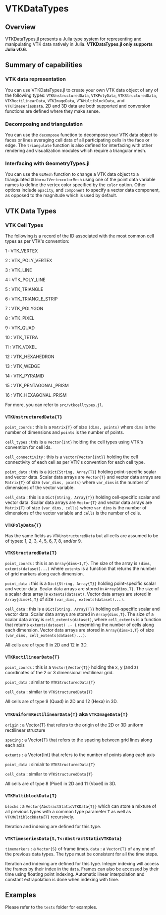 # VTKDataTypes
## Overview

VTKDataTypes.jl presents a Julia type system for representing and manipulating VTK data natively in Julia. **VTKDataTypes.jl only supports Julia v0.6.**

## Summary of capabilities

### VTK data representation

You can use VTKDataTypes.jl to create your own VTK data object of any of the following types: `VTKUnstructuredData`, `VTKPolyData`, `VTKStructuredData`, `VTKRectilinearData`, `VTKImageData`, `VTKMultiblockData`, and `VTKTimeseriesData`. 2D and 3D data are both supported and conversion functions are defined where they make sense.

### Decomposing and triangulation

You can use the `decompose` function to decompose your VTK data object to faces or lines averaging cell data of all participating cells in the face or edge. The `triangulate` function is also defined for interfacing with other rendering and visualization modules which require a triangular mesh.

### Interfacing with GeometryTypes.jl

You can use the `GLMesh` function to change a VTK data object to a triangulated `GLNormalVertexcolorMesh` using one of the point data variable names to define the vertex color specified by the `color` option. Other options include `opacity`, and `component` to specify a vector data component, as opposed to the magnitude which is used by default. 

## VTK Data Types

### VTK Cell Types

The following is a record of the ID associated with the most common cell types as per VTK's convention:

1	: 	VTK_VERTEX

2	: 	VTK_POLY_VERTEX

3	:	VTK_LINE

4	:	VTK_POLY_LINE

5	:	VTK_TRIANGLE

6	:	VTK_TRIANGLE_STRIP

7	:	VTK_POLYGON

8	:	VTK_PIXEL

9	:	VTK_QUAD

10	:	VTK_TETRA 

11	:	VTK_VOXEL

12	:	VTK_HEXAHEDRON

13	:	VTK_WEDGE 

14	:	VTK_PYRAMID 

15	:	VTK_PENTAGONAL_PRISM

16	:	VTK_HEXAGONAL_PRISM 

For more, you can refer to `src/vtkcelltypes.jl`.

### `VTKUnstructuredData{T}`
`point_coords` : this is a `Matrix{T}` of size `(dims, points)` where `dims` is the number of dimensions and `points` is the number of points.

`cell_types` : this is a `Vector{Int}` holding the cell types using VTK's convention for cell ids.

`cell_connectivity` : this is a `Vector{Vector{Int}}` holding the cell connectivity of each cell as per VTK's convention for each cell type.

`point_data` : this is a `Dict{String, Array{T}}` holding point-specific scalar and vector data. Scalar data arrays are `Vector{T}` and vector data arrays are `Matrix{T}` of size `(var_dims, points)` where `var_dims` is the number of dimensions of the vector variable.

`cell_data` : this is a `Dict{String, Array{T}}` holding cell-specific scalar and vector data. Scalar data arrays are `Vector{T}` and vector data arrays are `Matrix{T}` of size `(var_dims, cells)` where `var_dims` is the number of dimensions of the vector variable and `cells` is the number of cells.

### `VTKPolyData{T}`

Has the same fields as `VTKUnstructuredData` but all cells are assumed to be of types: 1, 2, 3, 4, 5, 6, 7, 8, and/or 9.

### `VTKStructuredData{T}`

`point_coords` : this is an `Array{dims+1,T}`. The size of the array is `(dims, extents(dataset)...)` where `extents` is a function that returns the number of grid markers along each dimension.

`point_data` : this is a `Dict{String, Array{T}}` holding point-specific scalar and vector data. Scalar data arrays are stored in `Array{dims,T}`. The size of a scalar data array is `extents(dataset)`. Vector data arrays are stored in `Array{dims+1,T}` of size `(var_dims, extents(dataset)...)`.

`cell_data` : this is a `Dict{String, Array{T}}` holding cell-specific scalar and vector data. Scalar data arrays are stored in `Array{dims,T}`. The size of a scalar data array is `cell_extents(dataset)`, where `cell_extents` is a function that returns `extents(dataset) .- 1` resembling the number of cells along each dimension. Vector data arrays are stored in `Array{dims+1,T}` of size `(var_dims, cell_extents(dataset)...)`.

All cells are of type 9 in 2D and 12 in 3D.

### `VTKRectilinearData{T}`

`point_coords` : this is a `Vector{Vector{T}}` holding the x, y (and z) coordinates of the 2 or 3 dimensional rectilinear grid.

`point_data` : similar to `VTKStructuredData{T}`

`cell_data` : similar to `VTKStructuredData{T}`

All cells are of type 9 (Quad) in 2D and 12 (Hexa) in 3D.

### `VTKUniformRectilinearData{T}` aka `VTKImageData{T}`

`origin` : a Vector{T} that refers to the origin of the 2D or 3D uniform rectilinear structure

`spacing` : a Vector{T} that refers to the spacing between grid lines along each axis

`extents` : a Vector{Int} that refers to the number of points along each axis

`point_data` : simialr to `VTKStructuredData{T}`

`cell_data` : similar to `VTKStructuredData{T}`

All cells are of type 8 (Pixel) in 2D and 11 (Voxel) in 3D.

### `VTKMultiblockData{T}`

`blocks` : a `Vector{AbstractStaticVTKData{T}}` which can store a mixture of all previous types with a common type parameter `T` as well as `VTKMultiblockData{T}` recursively.

Iteration and indexing are defined for this type.

### `VTKTimeseriesData{S,T<:AbstractStaticVTKData}`

`timemarkers` : a `Vector{S}` of frame times.
`data` : a `Vector{T}` of any one of the previous data types. The type must be consistent for all the time steps.

Iteration and indexing are defined for this type. Integer indexing will access the frames by their index in the `data`. Frames can also be accessed by their time using floating point indexing. Automatic linear interpolation and constant extrapolation is done when indexing with time.

## Examples

Please refer to the `tests` folder for examples.

